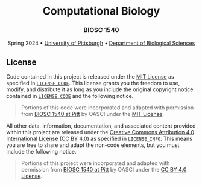 <h1 align="center">Computational Biology</h1>

<h3 align="center">BIOSC 1540</h3>

<p align="center">
    Spring 2024 •
    <a href="https://www.pitt.edu/">University of Pittsburgh</a> •
    <a href="https://www.biology.pitt.edu/">Department of Biological Sciences</a>
</p>

## License

Code contained in this project is released under the [MIT License](https://spdx.org/licenses/MIT.html) as specified in [`LICENSE_CODE`][license-code].
This license grants you the freedom to use, modify, and distribute it as long as you include the original copyright notice contained in [`LICENSE_CODE`][license-code] and the following notice.

> Portions of this code were incorporated and adapted with permission from [BIOSC 1540 at Pitt](https://gitlab.com/oasci/pitt-biosc1540-2024s) by OASCI under the [MIT License](https://gitlab.com/oasci/pitt-biosc1540-2024s/blob/main/LICENSE_code.md).

All other data, information, documentation, and associated content provided within this project are released under the [Creative Commons Attribution 4.0 International License (CC BY 4.0)](https://creativecommons.org/licenses/by/4.0/) as specified in [`LICENSE_INFO`][license-info].
This means you are free to share and adapt the non-code elements, but you must include the following notice.

> Portions of this project were incorporated and adapted with permission from [BIOSC 1540 at Pitt](https://gitlab.com/oasci/pitt-biosc1540-2024s) by OASCI under the [CC BY 4.0 License](https://gitlab.com/oasci/pitt-biosc1540-2024s/blob/main/LICENSE_INFO.md).

[license-code]: https://gitlab.com/oasci/pitt-biosc1540-2024s/blob/main/LICENSE_CODE.md
[license-info]: https://gitlab.com/oasci/pitt-biosc1540-2024s/blob/main/LICENSE_INFO.md
